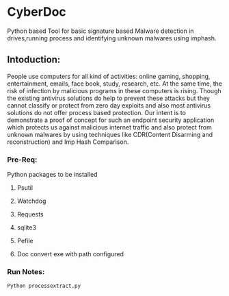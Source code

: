 # CyberDoc

Python based Tool for basic signature based Malware detection in drives,running process and identifying unknown malwares using  imphash.


 ## Intoduction:

  People use computers for all kind of activities: online gaming, shopping, entertainment,
emails, face book, study, research, etc. At the same time, the risk of infection by malicious
programs in these computers is rising. Though the existing antivirus solutions do help to
prevent these attacks but they cannot classify or protect from zero day exploits and also
most antivirus solutions do not offer process based protection. Our intent is to demonstrate a proof of concept for such  an
endpoint security application which protects us against malicious internet traffic and also
protect from unknown malwares by using techniques like CDR(Content Disarming and
reconstruction) and Imp Hash Comparison. 

### Pre-Req:

  Python packages to be installed
  
1. Psutil

2. Watchdog

3. Requests

4. sqlite3

5. Pefile

6. Doc convert exe with path configured

### Run Notes:

    Python processextract.py

